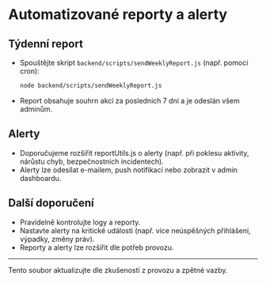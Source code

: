 # Automatizované reporty a alerty

## Týdenní report
- Spouštějte skript `backend/scripts/sendWeeklyReport.js` (např. pomocí cron):
  ```bash
  node backend/scripts/sendWeeklyReport.js
  ```
- Report obsahuje souhrn akcí za posledních 7 dní a je odeslán všem adminům.

## Alerty
- Doporučujeme rozšířit reportUtils.js o alerty (např. při poklesu aktivity, nárůstu chyb, bezpečnostních incidentech).
- Alerty lze odesílat e-mailem, push notifikací nebo zobrazit v admin dashboardu.

## Další doporučení
- Pravidelně kontrolujte logy a reporty.
- Nastavte alerty na kritické události (např. více neúspěšných přihlášení, výpadky, změny práv).
- Reporty a alerty lze rozšířit dle potřeb provozu.

---
Tento soubor aktualizujte dle zkušeností z provozu a zpětné vazby.

